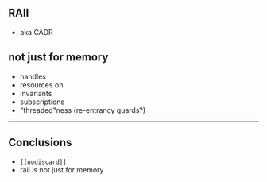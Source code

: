 ## RAII

- aka CADR


not just for memory
---

* handles
* resources on 
* invariants
* subscriptions
* "threaded"ness (re-entrancy guards?)


---

## Conclusions
- `[[nodiscard]]`
- raii is not just for memory